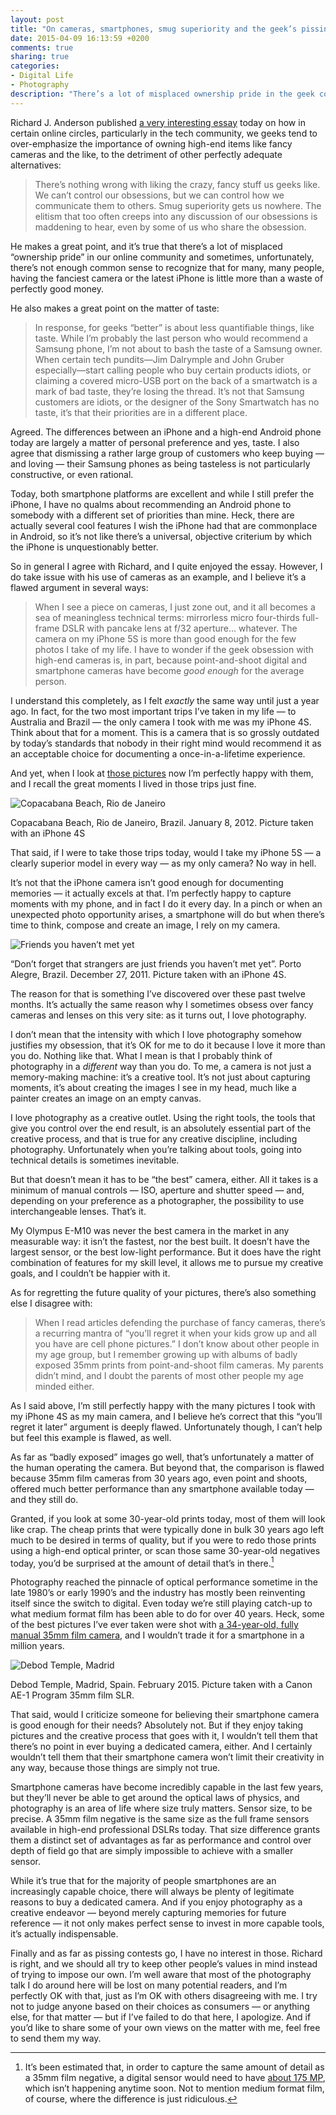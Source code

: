 ```yaml
---
layout: post
title: "On cameras, smartphones, smug superiority and the geek’s pissing contest"
date: 2015-04-09 16:13:59 +0200
comments: true
sharing: true
categories: 
- Digital Life
- Photography
description: "There’s a lot of misplaced ownership pride in the geek community, but sometimes there are legitimate reasons to buy high-end gear."
---
```


Richard J. Anderson published [a very interesting essay](http://www.sanspoint.com/archives/2015/04/09/mine-is-better-than-youre/) today on how in certain online circles, particularly in the tech community, we geeks tend to over-emphasize the importance of owning high-end items like fancy cameras and the like, to the detriment of other perfectly adequate alternatives:

> There’s nothing wrong with liking the crazy, fancy stuff us geeks like. We can’t control our obsessions, but we can control how we communicate them to others. Smug superiority gets us nowhere. The elitism that too often creeps into any discussion of our obsessions is maddening to hear, even by some of us who share the obsession.

He makes a great point, and it’s true that there’s a lot of misplaced “ownership pride” in our online community and sometimes, unfortunately, there’s not enough common sense to recognize that for many, many people, having the fanciest camera or the latest iPhone is little more than a waste of perfectly good money.

He also makes a great point on the matter of taste:

> In response, for geeks “better” is about less quantifiable things, like taste. While I’m probably the last person who would recommend a Samsung phone, I’m not about to bash the taste of a Samsung owner. When certain tech pundits—Jim Dalrymple and John Gruber especially—start calling people who buy certain products idiots, or claiming a covered micro-USB port on the back of a smartwatch is a mark of bad taste, they’re losing the thread. It’s not that Samsung customers are idiots, or the designer of the Sony Smartwatch has no taste, it’s that their priorities are in a different place. 

Agreed. The differences between an iPhone and a high-end Android phone today are largely a matter of personal preference and yes, taste. I also agree that dismissing a rather large group of customers who keep buying — and loving — their Samsung phones as being tasteless is not particularly constructive, or even rational. 

Today, both smartphone platforms are excellent and while I still prefer the iPhone, I have no qualms about recommending an Android phone to somebody with a different set of priorities than mine. Heck, there are actually several cool features I wish the iPhone had that are commonplace in Android, so it’s not like there’s a universal, objective criterium by which the iPhone is unquestionably better.

So in general I agree with Richard, and I quite enjoyed the essay. However, I do take issue with his use of cameras as an example, and I believe it’s a flawed argument in several ways:

> When I see a piece on cameras, I just zone out, and it all becomes a sea of meaningless technical terms: mirrorless micro four-thirds full-frame DSLR with pancake lens at f/32 aperture… whatever. The camera on my iPhone 5S is more than good enough for the few photos I take of my life. I have to wonder if the geek obsession with high-end cameras is, in part, because point-and-shoot digital and smartphone cameras have become _good enough_ for the average person.

I understand this completely, as I felt _exactly_ the same way until just a year ago. In fact, for the two most important trips I’ve taken in my life — to Australia and Brazil — the only camera I took with me was my iPhone 4S. Think about that for a moment. This is a camera that is so grossly outdated by today’s standards that nobody in their right mind would recommend it as an acceptable choice for documenting a once-in-a-lifetime experience.

And yet, when I look at [those pictures](https://www.flickr.com/photos/analogsenses/sets/72157628609300191/) now I’m perfectly happy with them, and I recall the great moments I lived in those trips just fine. 

<img src="/assets/images/flickr/16882648757_ca91212520_o.jpg" title="Copacabana Beach, Rio de Janeiro"/>

<p class="photo-credit">Copacabana Beach, Rio de Janeiro, Brazil. January 8, 2012. Picture taken with an iPhone 4S</p>

That said, if I were to take those trips today, would I take my iPhone 5S — a clearly superior model in every way — as my only camera? No way in hell.

It’s not that the iPhone camera isn’t good enough for documenting memories — it actually excels at that. I’m perfectly happy to capture moments with my phone, and in fact I do it every day. In a pinch or when an unexpected photo opportunity arises, a smartphone will do but when there’s time to think, compose and create an image, I rely on my camera.

<p class="extra-width"><img src="/assets/images/flickr/17090045725_2e5d3b566d_o.jpg" alt="Friends you haven’t met yet"/></p>

<p class="photo-credit">“Don’t forget that strangers are just friends you haven’t met yet”. Porto Alegre, Brazil. December 27, 2011. Picture taken with an iPhone 4S.</p>

The reason for that is something I’ve discovered over these past twelve months. It’s actually the same reason why I sometimes obsess over fancy cameras and lenses on this very site: as it turns out, I love photography. 

I don’t mean that the intensity with which I love photography somehow justifies my obsession, that it’s OK for me to do it because I love it more than you do. Nothing like that. What I mean is that I probably think of photography in a _different_ way than you do. To me, a camera is not just a memory-making machine: it’s a creative tool. It’s not just about capturing moments, it’s about creating the images I see in my head, much like a painter creates an image on an empty canvas. 

I love photography as a creative outlet. Using the right tools, the tools that give you control over the end result, is an absolutely essential part of the creative process, and that is true for any creative discipline, including photography. Unfortunately when you’re talking about tools, going into technical details is sometimes inevitable.

But that doesn’t mean it has to be “the best” camera, either. All it takes is a minimum of manual controls — ISO, aperture and shutter speed — and, depending on your preference as a photographer, the possibility to use interchangeable lenses. That’s it.

My Olympus E-M10 was never the best camera in the market in any measurable way: it isn’t the fastest, nor the best built. It doesn’t have the largest sensor, or the best low-light performance. But it does have the right combination of features for my skill level, it allows me to pursue my creative goals, and I couldn’t be happier with it.

As for regretting the future quality of your pictures, there’s also something else I disagree with:

> When I read articles defending the purchase of fancy cameras, there’s a recurring mantra of “you’ll regret it when your kids grow up and all you have are cell phone pictures.” I don’t know about other people in my age group, but I remember growing up with albums of badly exposed 35mm prints from point-and-shoot film cameras. My parents didn’t mind, and I doubt the parents of most other people my age minded either.

As I said above, I’m still perfectly happy with the many pictures I took with my iPhone 4S as my main camera, and I believe he’s correct that this “you’ll regret it later” argument is deeply flawed. Unfortunately though, I can’t help but feel this example is flawed, as well.

As far as “badly exposed” images go well, that’s unfortunately a matter of the human operating the camera. But beyond that, the comparison is flawed because 35mm film cameras from 30 years ago, even point and shoots, offered much better performance than any smartphone available today — and they still do. 

Granted, if you look at some 30-year-old prints today, most of them will look like crap. The cheap prints that were typically done in bulk 30 years ago left much to be desired in terms of quality, but if you were to redo those prints using a high-end optical printer, or scan those same 30-year-old negatives today, you’d be surprised at the amount of detail that’s in there.[^Pissing1]

[^Pissing1]: It’s been estimated that, in order to capture the same amount of detail as a 35mm film negative, a digital sensor would need to have [about 175 MP](http://www.kenrockwell.com/tech/film-resolution.htm), which isn’t happening anytime soon. Not to mention medium format film, of course, where the difference is just ridiculous.

Photography reached the pinnacle of optical performance sometime in the late 1980’s or early 1990’s and the industry has mostly been reinventing itself since the switch to digital. Even today we’re still playing catch-up to what medium format film has been able to do for over 40 years. Heck, some of the best pictures I’ve ever taken were shot with [a 34-year-old, fully manual 35mm film camera](/2015/02/19/adventures-in-film-photography-the-canon-ae-1-program/), and I wouldn’t trade it for a smartphone in a million years.

<p class="extra-width"><img src="/assets/images/flickr/16396160970_27f47cd225_o.jpg" alt="Debod Temple, Madrid"/></p>

<p class="photo-credit">Debod Temple, Madrid, Spain. February 2015. Picture taken with a Canon AE-1 Program 35mm film SLR.</p>

That said, would I criticize someone for believing their smartphone camera is good enough for their needs? Absolutely not. But if they enjoy taking pictures and the creative process that goes with it, I wouldn’t tell them that there’s no point in ever buying a dedicated camera, either. And I certainly wouldn’t tell them that their smartphone camera won’t limit their creativity in any way, because those things are simply not true.

Smartphone cameras have become incredibly capable in the last few years, but they’ll never be able to get around the optical laws of physics, and photography is an area of life where size truly matters. Sensor size, to be precise. A 35mm film negative is the same size as the full frame sensors available in high-end professional DSLRs today. That size difference grants them a distinct set of advantages as far as performance and control over depth of field go that are simply impossible to achieve with a smaller sensor. 

While it’s true that for the majority of people smartphones are an increasingly capable choice, there will always be plenty of legitimate reasons to buy a dedicated camera. And if you enjoy photography as a creative endeavor — beyond merely capturing memories for future reference — it not only makes perfect sense to invest in more capable tools, it’s actually indispensable. 

Finally and as far as pissing contests go, I have no interest in those. Richard is right, and we should all try to keep other people’s values in mind instead of trying to impose our own. I’m well aware that most of the photography talk I do around here will be lost on many potential readers, and I’m perfectly OK with that, just as I’m OK with others disagreeing with me. I try not to judge anyone based on their choices as consumers — or anything else, for that matter — but if I’ve failed to do that here, I apologize. And if you’d like to share some of your own views on the matter with me, feel free to send them my way.